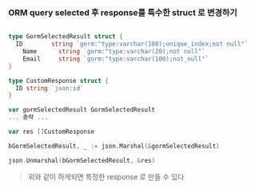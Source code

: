 ### ORM query selected 후 response를 특수한 struct 로 변경하기 
```go

type GormSelectedResult struct {
  ID        string `gorm:"type:varchar(100);unique_index;not null"`
	Name      string `gorm:"type:varchar(20);not null"`
	Email     string `gorm:"type:varchar(100);not_null"`
}

type CustomResponse struct {
  ID string `json:id`
}

var gormSelectedResult GormSelectedResult
... 중략 ...

var res []CustomResponse

bGormSelectedResult, _ := json.Marshal(&gormSelectedResult)

json.Unmarshal(bGormSelectedResult, &res)

```

> 위와 같이 하게되면 특정한 response 로 만들 수 있다
